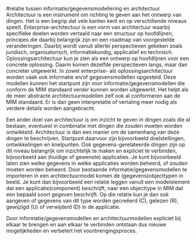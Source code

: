 #relatie tussen informatie/gegevensmodellering en architectuur
Architectuur is een instrument om richting te geven aan het ontwerp van dingen. Het is een begrip dat vele kanten kent en op verschillende niveaus speelt. Enterprise-architectuur is een vorm van architectuur waarbij specifieke doelen worden vertaald naar een structuur op hoofdlijnen, principes die daarbij belangrijk zijn en een roadmap van voorgestelde veranderingen. Daarbij wordt vanuit allerlei perspectieven gekeken zoals juridisch, organisatorisch, informatiekundig, applicatief en technisch. Oplossingsarchitectuur kun je zien als een ontwerp op hoofdlijnen voor een concrete oplossing. Daarin komen dezelfde perspectieven langs, maar dan concreter uitgewerkt. In zowel enterprise- als oplossingsarchitectuur worden vaak ook informatie en/of gegevensmodellen opgesteld. Deze modellen kunnen het startpunt zijn voor informatie/gegevensmodellen die conform de MIM standaard verder kunnen worden uitgewerkt. Het helpt als de meer abstracte architectuurmodellen zelf ook al conformeren aan de MIM standaard. Er is dan geen interpretatie of vertaling meer nodig als verdere details worden aangebracht.

Een ander doel van architectuur is om inzicht te geven in dingen zoals die al bestaan, eventueel in combinatie met dingen die zouden moeten worden ontwikkeld. Architectuur is dan een manier om de samenhang van deze dingen te beschrijven. Startpunt daarvoor zijn bijvoorbeeld doelstellingen, ontwikkelingen en knelpunten. Ook gegevens-gerelateerde dingen zijn op dit niveau belangrijk om inzichtelijk te maken en expliciet te verbinden, bijvoorbeeld aan (huidige of gewenste) applicaties. Je kunt bijvoorbeeld laten zien welke gegevens in welke applicaties worden beheerd, of zouden moeten worden beheerd. Door bestaande informatie/gegevensmodellen te importeren in een architectuurmodel komen de (gegevens)objecttypen in beeld. Je kunt dan bijvoorbeeld een relatie leggen vanuit een modelelement dat een applicatie(component) beschrijft, naar een objecttype in MIM dat een bepaald soort gegeven beschrijft. Op die relatie kun je dan ook aangeven of gegevens van dit type worden gecreëerd (C), gelezen (R), gewijzigd (U) of verwijderd (D) in de applicatie.

Door informatie/gegevensmodellen en architectuurmodellen expliciet bij elkaar te brengen en aan elkaar te verbinden ontstaan dus nieuwe mogelijkheden en verbetert het voorbrengingsproces.